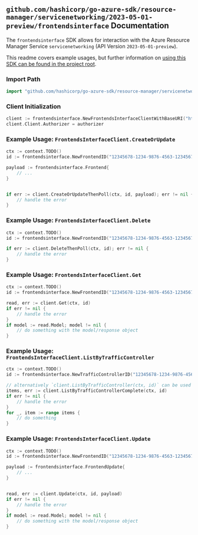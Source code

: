 
## `github.com/hashicorp/go-azure-sdk/resource-manager/servicenetworking/2023-05-01-preview/frontendsinterface` Documentation

The `frontendsinterface` SDK allows for interaction with the Azure Resource Manager Service `servicenetworking` (API Version `2023-05-01-preview`).

This readme covers example usages, but further information on [using this SDK can be found in the project root](https://github.com/hashicorp/go-azure-sdk/tree/main/docs).

### Import Path

```go
import "github.com/hashicorp/go-azure-sdk/resource-manager/servicenetworking/2023-05-01-preview/frontendsinterface"
```


### Client Initialization

```go
client := frontendsinterface.NewFrontendsInterfaceClientWithBaseURI("https://management.azure.com")
client.Client.Authorizer = authorizer
```


### Example Usage: `FrontendsInterfaceClient.CreateOrUpdate`

```go
ctx := context.TODO()
id := frontendsinterface.NewFrontendID("12345678-1234-9876-4563-123456789012", "example-resource-group", "trafficControllerValue", "frontendValue")

payload := frontendsinterface.Frontend{
	// ...
}


if err := client.CreateOrUpdateThenPoll(ctx, id, payload); err != nil {
	// handle the error
}
```


### Example Usage: `FrontendsInterfaceClient.Delete`

```go
ctx := context.TODO()
id := frontendsinterface.NewFrontendID("12345678-1234-9876-4563-123456789012", "example-resource-group", "trafficControllerValue", "frontendValue")

if err := client.DeleteThenPoll(ctx, id); err != nil {
	// handle the error
}
```


### Example Usage: `FrontendsInterfaceClient.Get`

```go
ctx := context.TODO()
id := frontendsinterface.NewFrontendID("12345678-1234-9876-4563-123456789012", "example-resource-group", "trafficControllerValue", "frontendValue")

read, err := client.Get(ctx, id)
if err != nil {
	// handle the error
}
if model := read.Model; model != nil {
	// do something with the model/response object
}
```


### Example Usage: `FrontendsInterfaceClient.ListByTrafficController`

```go
ctx := context.TODO()
id := frontendsinterface.NewTrafficControllerID("12345678-1234-9876-4563-123456789012", "example-resource-group", "trafficControllerValue")

// alternatively `client.ListByTrafficController(ctx, id)` can be used to do batched pagination
items, err := client.ListByTrafficControllerComplete(ctx, id)
if err != nil {
	// handle the error
}
for _, item := range items {
	// do something
}
```


### Example Usage: `FrontendsInterfaceClient.Update`

```go
ctx := context.TODO()
id := frontendsinterface.NewFrontendID("12345678-1234-9876-4563-123456789012", "example-resource-group", "trafficControllerValue", "frontendValue")

payload := frontendsinterface.FrontendUpdate{
	// ...
}


read, err := client.Update(ctx, id, payload)
if err != nil {
	// handle the error
}
if model := read.Model; model != nil {
	// do something with the model/response object
}
```
